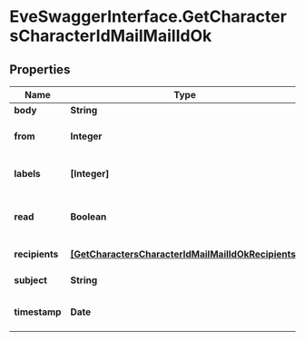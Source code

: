# EveSwaggerInterface.GetCharactersCharacterIdMailMailIdOk

## Properties
Name | Type | Description | Notes
------------ | ------------- | ------------- | -------------
**body** | **String** | Mail&#39;s body | [optional] 
**from** | **Integer** | From whom the mail was sent | [optional] 
**labels** | **[Integer]** | Labels attached to the mail | [optional] 
**read** | **Boolean** | Whether the mail is flagged as read | [optional] 
**recipients** | [**[GetCharactersCharacterIdMailMailIdOkRecipients]**](GetCharactersCharacterIdMailMailIdOkRecipients.md) | Recipients of the mail | [optional] 
**subject** | **String** | Mail subject | [optional] 
**timestamp** | **Date** | When the mail was sent | [optional] 


